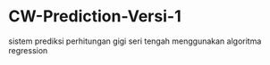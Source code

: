 # CW-Prediction-Versi-1
sistem prediksi perhitungan gigi seri tengah menggunakan algoritma regression
